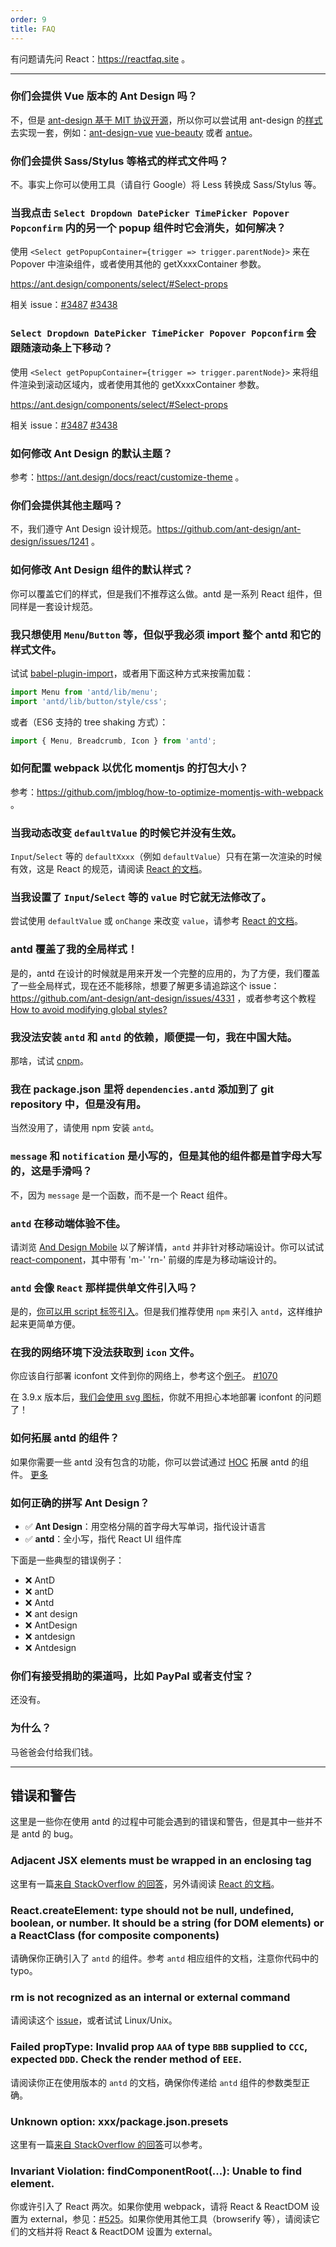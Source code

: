 ```yaml
---
order: 9
title: FAQ
---
```


有问题请先问 React：https://reactfaq.site 。

---

### 你们会提供 Vue 版本的 Ant Design 吗？

不，但是 [ant-design 基于 MIT 协议开源](https://github.com/ant-design/ant-design/blob/master/LICENSE)，所以你可以尝试用 ant-design 的[样式](https://github.com/ant-design/ant-design/tree/master/style)去实现一套，例如：[ant-design-vue](https://github.com/vueComponent/ant-design-vue) [vue-beauty](https://github.com/FE-Driver/vue-beauty) 或者 [antue](https://github.com/zzuu666/antue)。

### 你们会提供 Sass/Stylus 等格式的样式文件吗？

不。事实上你可以使用工具（请自行 Google）将 Less 转换成 Sass/Stylus 等。

### 当我点击 `Select Dropdown DatePicker TimePicker Popover Popconfirm` 内的另一个 popup 组件时它会消失，如何解决？

使用 `<Select getPopupContainer={trigger => trigger.parentNode}>` 来在 Popover 中渲染组件，或者使用其他的 getXxxxContainer 参数。

https://ant.design/components/select/#Select-props

相关 issue：[#3487](https://github.com/ant-design/ant-design/issues/3487) [#3438](https://github.com/ant-design/ant-design/issues/3438)

### `Select Dropdown DatePicker TimePicker Popover Popconfirm` 会跟随滚动条上下移动？

使用 `<Select getPopupContainer={trigger => trigger.parentNode}>` 来将组件渲染到滚动区域内，或者使用其他的 getXxxxContainer 参数。

https://ant.design/components/select/#Select-props

相关 issue：[#3487](https://github.com/ant-design/ant-design/issues/3487) [#3438](https://github.com/ant-design/ant-design/issues/3438)

### 如何修改 Ant Design 的默认主题？

参考：https://ant.design/docs/react/customize-theme 。

### 你们会提供其他主题吗？

不，我们遵守 Ant Design 设计规范。https://github.com/ant-design/ant-design/issues/1241 。

### 如何修改 Ant Design 组件的默认样式？

你可以覆盖它们的样式，但是我们不推荐这么做。antd 是一系列 React 组件，但同样是一套设计规范。

### 我只想使用 `Menu`/`Button` 等，但似乎我必须 import 整个 antd 和它的样式文件。

试试 [babel-plugin-import](https://github.com/ant-design/babel-plugin-import)，或者用下面这种方式来按需加载：

```jsx
import Menu from 'antd/lib/menu';
import 'antd/lib/button/style/css';
```

或者（ES6 支持的 tree shaking 方式）：

```jsx
import { Menu, Breadcrumb, Icon } from 'antd';
```

### 如何配置 webpack 以优化 momentjs 的打包大小？

参考：https://github.com/jmblog/how-to-optimize-momentjs-with-webpack 。

### 当我动态改变 `defaultValue` 的时候它并没有生效。

`Input`/`Select` 等的 `defaultXxxx`（例如 `defaultValue`）只有在第一次渲染的时候有效，这是 React 的规范，请阅读 [React 的文档](https://facebook.github.io/react/docs/forms.html#controlled-components)。

### 当我设置了 `Input`/`Select` 等的 `value` 时它就无法修改了。

尝试使用 `defaultValue` 或 `onChange` 来改变 `value`，请参考 [React 的文档](https://facebook.github.io/react/docs/forms.html#controlled-components)。

### antd 覆盖了我的全局样式！

是的，antd 在设计的时候就是用来开发一个完整的应用的，为了方便，我们覆盖了一些全局样式，现在还不能移除，想要了解更多请追踪这个 issue：https://github.com/ant-design/ant-design/issues/4331 ，或者参考这个教程 [How to avoid modifying global styles?](docs/react/customize-theme#How-to-avoid-modifying-global-styles-?)

### 我没法安装 `antd` 和 `antd` 的依赖，顺便提一句，我在中国大陆。

那啥，试试 [cnpm](http://npm.taobao.org/)。

### 我在 package.json 里将 `dependencies.antd` 添加到了 git repository 中，但是没有用。

当然没用了，请使用 npm 安装 `antd`。

### `message` 和 `notification` 是小写的，但是其他的组件都是首字母大写的，这是手滑吗？

不，因为 `message` 是一个函数，而不是一个 React 组件。

### `antd` 在移动端体验不佳。

请浏览 [And Design Mobile](http://mobile.ant.design) 以了解详情，`antd` 并非针对移动端设计。你可以试试 [react-component](https://github.com/react-component/)，其中带有 'm-' 'rn-' 前缀的库是为移动端设计的。

### `antd` 会像 `React` 那样提供单文件引入吗？

是的，[你可以用 script 标签引入](https://ant.design/docs/react/install?locale=en-US#Import-in-Browser)。但是我们推荐使用 `npm` 来引入 `antd`，这样维护起来更简单方便。

### 在我的网络环境下没法获取到 `icon` 文件。

你应该自行部署 iconfont 文件到你的网络上，参考这个[例子](https://github.com/ant-design/antd-init/tree/7c1a33cadb98f2fd8688fe527dd7f98215b9bced/examples/local-iconfont)。 [#1070](https://github.com/ant-design/ant-design/issues/1070)

在 3.9.x 版本后，[我们会使用 svg 图标](/components/icon#svg-icons)，你就不用担心本地部署 iconfont 的问题了！

### 如何拓展 antd 的组件？

如果你需要一些 antd 没有包含的功能，你可以尝试通过 [HOC](https://gist.github.com/sebmarkbage/ef0bf1f338a7182b6775) 拓展 antd 的组件。 [更多](https://medium.com/@dan_abramov/mixins-are-dead-long-live-higher-order-components-94a0d2f9e750#.eeu8q01s1)

### 如何正确的拼写 Ant Design？

- ✅ **Ant Design**：用空格分隔的首字母大写单词，指代设计语言
- ✅ **antd**：全小写，指代 React UI 组件库

下面是一些典型的错误例子：

- ❌ AntD
- ❌ antD
- ❌ Antd
- ❌ ant design
- ❌ AntDesign
- ❌ antdesign
- ❌ Antdesign

### 你们有接受捐助的渠道吗，比如 PayPal 或者支付宝？

还没有。

### 为什么？

马爸爸会付给我们钱。

---

## 错误和警告

这里是一些你在使用 antd 的过程中可能会遇到的错误和警告，但是其中一些并不是 antd 的 bug。

### Adjacent JSX elements must be wrapped in an enclosing tag

这里有一篇[来自 StackOverflow 的回答](http://stackoverflow.com/questions/25034994/how-to-correctly-wrap-few-td-tags-for-jsxtransformer)，另外请阅读 [React 的文档](http://facebook.github.io/react/docs/displaying-data.html#components-are-just-like-functions)。

### React.createElement: type should not be null, undefined, boolean, or number. It should be a string (for DOM elements) or a ReactClass (for composite components)

请确保你正确引入了 `antd` 的组件。参考 `antd` 相应组件的文档，注意你代码中的 typo。

### rm is not recognized as an internal or external command

请阅读这个 [issue](https://github.com/ant-design/ant-design/issues/650#issuecomment-164966511)，或者试试 Linux/Unix。

### Failed propType: Invalid prop `AAA` of type `BBB` supplied to `CCC`, expected `DDD`. Check the render method of `EEE`.

请阅读你正在使用版本的 `antd` 的文档，确保你传递给 `antd` 组件的参数类型正确。

### Unknown option: xxx/package.json.presets

这里有一篇[来自 StackOverflow 的回答](http://stackoverflow.com/questions/33685365/unknown-option-babelrc-presets)可以参考。

### Invariant Violation: findComponentRoot(...): Unable to find element.

你或许引入了 React 两次。如果你使用 webpack，请将 React & ReactDOM 设置为 external，参见：[#525](https://github.com/ant-design/ant-design/issues/525)。如果你使用其他工具（browserify 等），请阅读它们的文档并将 React & ReactDOM 设置为 external。
